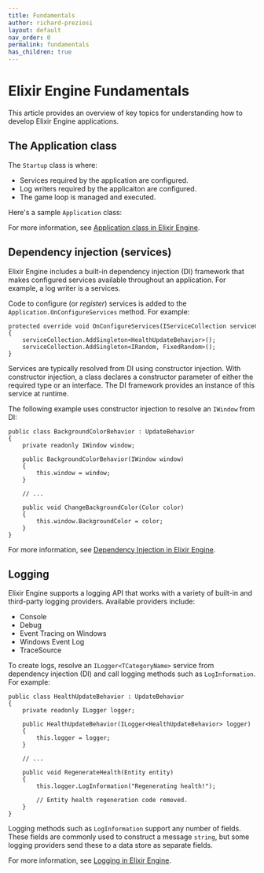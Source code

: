 ```yaml
---
title: Fundamentals
author: richard-preziosi
layout: default
nav_order: 0
permalink: fundamentals
has_children: true
---
```


# Elixir Engine Fundamentals

This article provides an overview of key topics for understanding how to develop Elixir Engine applications.

## The Application class

The `Startup` class is where:

* Services required by the application are configured.
* Log writers required by the applicaiton are configured.
* The game loop is managed and executed.

Here's a sample `Application` class:

For more information, see [Application class in Elixir Engine](fundamentals/application).

## Dependency injection (services)

Elixir Engine includes a built-in dependency injection (DI) framework that makes configured services available throughout an application. For example, a log writer is a services.

Code to configure (or *register*) services is added to the `Application.OnConfigureServices` method. For example:

<pre><code><span class="keyword">protected</span>&nbsp;<span class="keyword">override</span>&nbsp;<span class="keyword">void</span>&nbsp;<span class="method name">OnConfigureServices</span><span class="punctuation">(</span><span class="identifier - interface name - (TRANSIENT)">IServiceCollection</span>&nbsp;<span class="parameter name">serviceCollection</span><span class="punctuation">)</span>
<span class="punctuation">{</span>
&nbsp;&nbsp;&nbsp;&nbsp;<span class="identifier - parameter name - (TRANSIENT)">serviceCollection</span><span class="operator">.</span><span class="extension method name - identifier - (TRANSIENT)">AddSingleton</span><span class="punctuation">&lt;</span><span class="class name - identifier - (TRANSIENT)">HealthUpdateBehavior</span><span class="punctuation">&gt;();</span>
&nbsp;&nbsp;&nbsp;&nbsp;<span class="identifier - parameter name - (TRANSIENT)">serviceCollection</span><span class="operator">.</span><span class="extension method name - identifier - (TRANSIENT)">AddSingleton</span><span class="punctuation">&lt;</span><span class="identifier - interface name - (TRANSIENT)">IRandom</span><span class="punctuation">,</span>&nbsp;<span class="class name - identifier - (TRANSIENT)">FixedRandom</span><span class="punctuation">&gt;();</span>
<span class="punctuation">}</span></code></pre>

Services are typically resolved from DI using constructor injection. With constructor injection, a class declares a constructor parameter of either the required type or an interface. The DI framework provides an instance of this service at runtime.

The following example uses constructor injection to resolve an `IWindow` from DI:

<pre><code><span class="keyword">public</span>&nbsp;<span class="keyword">class</span>&nbsp;<span class="class name">BackgroundColorBehavior</span>&nbsp;<span class="punctuation">:</span>&nbsp;<span class="class name - identifier - (TRANSIENT)">UpdateBehavior</span>
<span class="punctuation">{</span>
&nbsp;&nbsp;&nbsp;&nbsp;<span class="keyword">private</span>&nbsp;<span class="keyword">readonly</span>&nbsp;<span class="identifier - interface name - (TRANSIENT)">IWindow</span>&nbsp;<span class="field name">window</span><span class="punctuation">;</span>
 
&nbsp;&nbsp;&nbsp;&nbsp;<span class="keyword">public</span>&nbsp;<span class="class name">BackgroundColorBehavior</span><span class="punctuation">(</span><span class="identifier - interface name - (TRANSIENT)">IWindow</span>&nbsp;<span class="parameter name">window</span><span class="punctuation">)</span>
&nbsp;&nbsp;&nbsp;&nbsp;<span class="punctuation">{</span>
&nbsp;&nbsp;&nbsp;&nbsp;&nbsp;&nbsp;&nbsp;&nbsp;<span class="keyword">this</span><span class="operator">.</span><span class="field name - identifier - (TRANSIENT)">window</span>&nbsp;<span class="operator">=</span>&nbsp;<span class="identifier - parameter name - (TRANSIENT)">window</span><span class="punctuation">;</span>
&nbsp;&nbsp;&nbsp;&nbsp;<span class="punctuation">}</span>
 
&nbsp;&nbsp;&nbsp;&nbsp;<span class="comment">//&nbsp;...</span>
 
&nbsp;&nbsp;&nbsp;&nbsp;<span class="keyword">public</span>&nbsp;<span class="keyword">void</span>&nbsp;<span class="method name">ChangeBackgroundColor</span><span class="punctuation">(</span><span class="identifier - struct name - (TRANSIENT)">Color</span>&nbsp;<span class="parameter name">color</span><span class="punctuation">)</span>
&nbsp;&nbsp;&nbsp;&nbsp;<span class="punctuation">{</span>
&nbsp;&nbsp;&nbsp;&nbsp;&nbsp;&nbsp;&nbsp;&nbsp;<span class="keyword - unnecessary code - (TRANSIENT)">this</span><span class="operator">.</span><span class="field name - identifier - (TRANSIENT)">window</span><span class="operator">.</span><span class="identifier - property name - (TRANSIENT)">BackgroundColor</span>&nbsp;<span class="operator">=</span>&nbsp;<span class="identifier - parameter name - (TRANSIENT)">color</span><span class="punctuation">;</span>
&nbsp;&nbsp;&nbsp;&nbsp;<span class="punctuation">}</span>
<span class="punctuation">}</span></code></pre>

For more information, see [Dependency Injection in Elixir Engine](dependency-injection).

## Logging

Elixir Engine supports a logging API that works with a variety of built-in and third-party logging providers. Available providers include:

* Console
* Debug
* Event Tracing on Windows
* Windows Event Log
* TraceSource

To create logs, resolve an `ILogger<TCategoryName>` service from dependency injection (DI) and call logging methods such as `LogInformation`. For example:

<pre><code><span class="keyword">public</span>&nbsp;<span class="keyword">class</span>&nbsp;<span class="class name">HealthUpdateBehavior</span>&nbsp;<span class="punctuation">:</span>&nbsp;<span class="class name - identifier - (TRANSIENT)">UpdateBehavior</span>
<span class="punctuation">{</span>
&nbsp;&nbsp;&nbsp;&nbsp;<span class="keyword">private</span>&nbsp;<span class="keyword">readonly</span>&nbsp;<span class="identifier - interface name - (TRANSIENT)">ILogger</span>&nbsp;<span class="field name">logger</span><span class="punctuation">;</span>
 
&nbsp;&nbsp;&nbsp;&nbsp;<span class="keyword">public</span>&nbsp;<span class="class name">HealthUpdateBehavior</span><span class="punctuation">(</span><span class="identifier - interface name - (TRANSIENT)">ILogger</span><span class="punctuation">&lt;</span><span class="class name - identifier - (TRANSIENT)">HealthUpdateBehavior</span><span class="punctuation">&gt;</span>&nbsp;<span class="parameter name">logger</span><span class="punctuation">)</span>
&nbsp;&nbsp;&nbsp;&nbsp;<span class="punctuation">{</span>
&nbsp;&nbsp;&nbsp;&nbsp;&nbsp;&nbsp;&nbsp;&nbsp;<span class="keyword">this</span><span class="operator">.</span><span class="field name - identifier - (TRANSIENT)">logger</span>&nbsp;<span class="operator">=</span>&nbsp;<span class="identifier - parameter name - (TRANSIENT)">logger</span><span class="punctuation">;</span>
&nbsp;&nbsp;&nbsp;&nbsp;<span class="punctuation">}</span>
 
&nbsp;&nbsp;&nbsp;&nbsp;<span class="comment">//&nbsp;...</span>
 
&nbsp;&nbsp;&nbsp;&nbsp;<span class="keyword">public</span>&nbsp;<span class="keyword">void</span>&nbsp;<span class="method name">RegenerateHealth</span><span class="punctuation">(</span><span class="class name - identifier - (TRANSIENT)">Entity</span>&nbsp;<span class="parameter name - unnecessary code - (TRANSIENT)">entity</span><span class="punctuation">)</span>
&nbsp;&nbsp;&nbsp;&nbsp;<span class="punctuation">{</span>
&nbsp;&nbsp;&nbsp;&nbsp;&nbsp;&nbsp;&nbsp;&nbsp;<span class="keyword - unnecessary code - (TRANSIENT)">this</span><span class="operator">.</span><span class="field name - identifier - (TRANSIENT)">logger</span><span class="operator">.</span><span class="extension method name - identifier - (TRANSIENT)">LogInformation</span><span class="punctuation">(</span><span class="string">&quot;Regenerating&nbsp;health!&quot;</span><span class="punctuation">);</span>
 
&nbsp;&nbsp;&nbsp;&nbsp;&nbsp;&nbsp;&nbsp;&nbsp;<span class="comment">//&nbsp;Entity&nbsp;health&nbsp;regeneration&nbsp;code&nbsp;removed.</span>
&nbsp;&nbsp;&nbsp;&nbsp;<span class="punctuation">}</span>
<span class="punctuation">}</span></code></pre>

Logging methods such as `LogInformation` support any number of fields. These fields are commonly used to construct a message `string`, but some logging providers send these to a data store as separate fields.

For more information, see [Logging in Elixir Engine](logging).